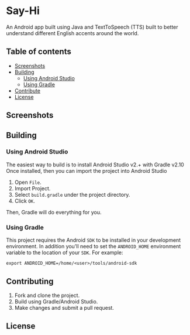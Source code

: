 # Say-Hi

 An Android app built using Java and TextToSpeech (TTS) built to better understand different English accents around the world.

## Table of contents

- [Screenshots](#Screenshots)
- [Building](#building)
    * [Using Android Studio](#usingandroidstudio)
    - [Using Gradle](#usinggradle)
- [Contribute](#contribute)
- [License](#license)


## Screenshots


## Building

### Using Android Studio
The easiest way to build is to install Android Studio v2.+ with Gradle v2.10 Once installed, then you can import the project into Android Studio

1.    Open `File`.
2.    Import Project.
3.    Select `build.gradle` under the project directory.
4.    Click `OK`.

Then, Gradle will do everything for you.

### Using Gradle
This project requires the Android `SDK` to be installed in your development environment. In addition you'll need to set the `ANDROID_HOME` environment variable to the location of your `SDK`. For example:

`export ANDROID_HOME=/home/<user>/tools/android-sdk`

## Contributing

1. Fork and clone the project.
2. Build using Gradle/Android Studio.
3. Make changes and submit a pull request.

## License


